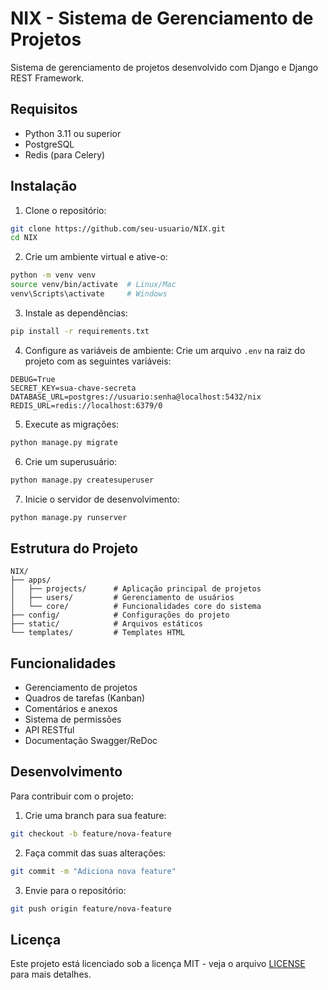 # NIX - Sistema de Gerenciamento de Projetos

Sistema de gerenciamento de projetos desenvolvido com Django e Django REST Framework.

## Requisitos

- Python 3.11 ou superior
- PostgreSQL
- Redis (para Celery)

## Instalação

1. Clone o repositório:
```bash
git clone https://github.com/seu-usuario/NIX.git
cd NIX
```

2. Crie um ambiente virtual e ative-o:
```bash
python -m venv venv
source venv/bin/activate  # Linux/Mac
venv\Scripts\activate     # Windows
```

3. Instale as dependências:
```bash
pip install -r requirements.txt
```

4. Configure as variáveis de ambiente:
Crie um arquivo `.env` na raiz do projeto com as seguintes variáveis:
```
DEBUG=True
SECRET_KEY=sua-chave-secreta
DATABASE_URL=postgres://usuario:senha@localhost:5432/nix
REDIS_URL=redis://localhost:6379/0
```

5. Execute as migrações:
```bash
python manage.py migrate
```

6. Crie um superusuário:
```bash
python manage.py createsuperuser
```

7. Inicie o servidor de desenvolvimento:
```bash
python manage.py runserver
```

## Estrutura do Projeto

```
NIX/
├── apps/
│   ├── projects/      # Aplicação principal de projetos
│   ├── users/         # Gerenciamento de usuários
│   └── core/          # Funcionalidades core do sistema
├── config/            # Configurações do projeto
├── static/            # Arquivos estáticos
└── templates/         # Templates HTML
```

## Funcionalidades

- Gerenciamento de projetos
- Quadros de tarefas (Kanban)
- Comentários e anexos
- Sistema de permissões
- API RESTful
- Documentação Swagger/ReDoc

## Desenvolvimento

Para contribuir com o projeto:

1. Crie uma branch para sua feature:
```bash
git checkout -b feature/nova-feature
```

2. Faça commit das suas alterações:
```bash
git commit -m "Adiciona nova feature"
```

3. Envie para o repositório:
```bash
git push origin feature/nova-feature
```

## Licença

Este projeto está licenciado sob a licença MIT - veja o arquivo [LICENSE](LICENSE) para mais detalhes.